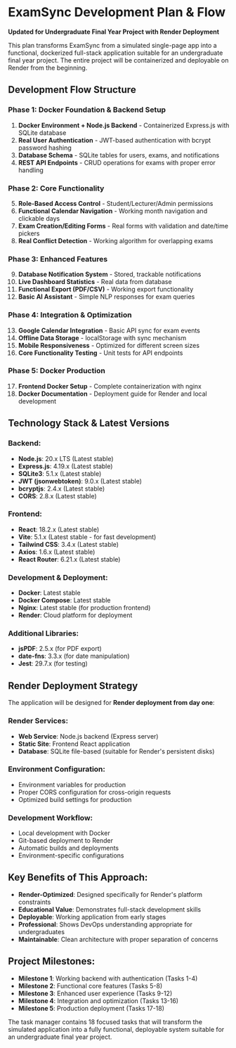 # ExamSync Development Plan & Flow

**Updated for Undergraduate Final Year Project with Render Deployment**

This plan transforms ExamSync from a simulated single-page app into a functional, dockerized full-stack application suitable for an undergraduate final year project. The entire project will be containerized and deployable on Render from the beginning.

## **Development Flow Structure**

### **Phase 1: Docker Foundation & Backend Setup**
1. **Docker Environment + Node.js Backend** - Containerized Express.js with SQLite database
2. **Real User Authentication** - JWT-based authentication with bcrypt password hashing
3. **Database Schema** - SQLite tables for users, exams, and notifications
4. **REST API Endpoints** - CRUD operations for exams with proper error handling

### **Phase 2: Core Functionality**
5. **Role-Based Access Control** - Student/Lecturer/Admin permissions
6. **Functional Calendar Navigation** - Working month navigation and clickable days
7. **Exam Creation/Editing Forms** - Real forms with validation and date/time pickers
8. **Real Conflict Detection** - Working algorithm for overlapping exams

### **Phase 3: Enhanced Features**
9. **Database Notification System** - Stored, trackable notifications
10. **Live Dashboard Statistics** - Real data from database
11. **Functional Export (PDF/CSV)** - Working export functionality
12. **Basic AI Assistant** - Simple NLP responses for exam queries

### **Phase 4: Integration & Optimization**
13. **Google Calendar Integration** - Basic API sync for exam events
14. **Offline Data Storage** - localStorage with sync mechanism
15. **Mobile Responsiveness** - Optimized for different screen sizes
16. **Core Functionality Testing** - Unit tests for API endpoints

### **Phase 5: Docker Production**
17. **Frontend Docker Setup** - Complete containerization with nginx
18. **Docker Documentation** - Deployment guide for Render and local development

## **Technology Stack & Latest Versions**

### **Backend:**
- **Node.js**: 20.x LTS (Latest stable)
- **Express.js**: 4.19.x (Latest stable)
- **SQLite3**: 5.1.x (Latest stable)
- **JWT (jsonwebtoken)**: 9.0.x (Latest stable)
- **bcryptjs**: 2.4.x (Latest stable)
- **CORS**: 2.8.x (Latest stable)

### **Frontend:**
- **React**: 18.2.x (Latest stable)
- **Vite**: 5.1.x (Latest stable - for fast development)
- **Tailwind CSS**: 3.4.x (Latest stable)
- **Axios**: 1.6.x (Latest stable)
- **React Router**: 6.21.x (Latest stable)

### **Development & Deployment:**
- **Docker**: Latest stable
- **Docker Compose**: Latest stable
- **Nginx**: Latest stable (for production frontend)
- **Render**: Cloud platform for deployment

### **Additional Libraries:**
- **jsPDF**: 2.5.x (for PDF export)
- **date-fns**: 3.3.x (for date manipulation)
- **Jest**: 29.7.x (for testing)

## **Render Deployment Strategy**

The application will be designed for **Render deployment from day one**:

### **Render Services:**
- **Web Service**: Node.js backend (Express server)
- **Static Site**: Frontend React application
- **Database**: SQLite file-based (suitable for Render's persistent disks)

### **Environment Configuration:**
- Environment variables for production
- Proper CORS configuration for cross-origin requests
- Optimized build settings for production

### **Development Workflow:**
- Local development with Docker
- Git-based deployment to Render
- Automatic builds and deployments
- Environment-specific configurations

## **Key Benefits of This Approach:**

- **Render-Optimized**: Designed specifically for Render's platform constraints
- **Educational Value**: Demonstrates full-stack development skills
- **Deployable**: Working application from early stages
- **Professional**: Shows DevOps understanding appropriate for undergraduates
- **Maintainable**: Clean architecture with proper separation of concerns

## **Project Milestones:**

- **Milestone 1**: Working backend with authentication (Tasks 1-4)
- **Milestone 2**: Functional core features (Tasks 5-8)
- **Milestone 3**: Enhanced user experience (Tasks 9-12)
- **Milestone 4**: Integration and optimization (Tasks 13-16)
- **Milestone 5**: Production deployment (Tasks 17-18)

The task manager contains 18 focused tasks that will transform the simulated application into a fully functional, deployable system suitable for an undergraduate final year project.

